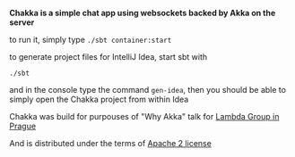 **Chakka is a simple chat app using websockets backed by Akka on the server**

to run it, simply type `./sbt container:start`

to generate project files for IntelliJ Idea, start sbt with 

`./sbt`

and in the console type the command `gen-idea`, then you should be able to simply open the Chakka project from within Idea

Chakka was build for purpouses of "Why Akka" talk for [Lambda Group in Prague](http://www.meetup.com/Lambda-Meetup-Group/events/92289212)

And is distributed under the terms of [Apache 2 license](http://www.apache.org/licenses/LICENSE-2.0.html)

